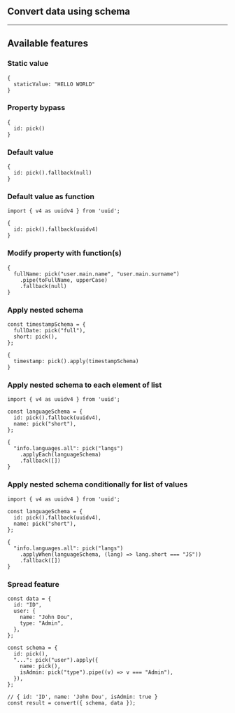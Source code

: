 ## Convert data using schema

---
## Available features
### Static value

```
{
  staticValue: "HELLO WORLD"
}
```
### Property bypass
```
{
  id: pick()
}
```
### Default value
```
{
  id: pick().fallback(null)
}
```

### Default value as function
```
import { v4 as uuidv4 } from 'uuid';

{
  id: pick().fallback(uuidv4)
}
```

### Modify property with function(s)
```
{
  fullName: pick("user.main.name", "user.main.surname")
    .pipe(toFullName, upperCase)
    .fallback(null)
}
```

### Apply nested schema
```
const timestampSchema = {
  fullDate: pick("full"),
  short: pick(),
};

{
  timestamp: pick().apply(timestampSchema)
}
```
### Apply nested schema to each element of list
```
import { v4 as uuidv4 } from 'uuid';

const languageSchema = {
  id: pick().fallback(uuidv4),
  name: pick("short"),
};

{
  "info.languages.all": pick("langs")
    .applyEach(languageSchema)
    .fallback([])
}
```

### Apply nested schema conditionally for list of values

```
import { v4 as uuidv4 } from 'uuid';

const languageSchema = {
  id: pick().fallback(uuidv4),
  name: pick("short"),
};

{
  "info.languages.all": pick("langs")
    .applyWhen(languageSchema, (lang) => lang.short === "JS"))
    .fallback([])
}
```

### Spread feature
```
const data = {
  id: "ID",
  user: {
    name: "John Dou",
    type: "Admin",
  },
};

const schema = {
  id: pick(),
  "...": pick("user").apply({
    name: pick(),
    isAdmin: pick("type").pipe((v) => v === "Admin"),
  }),
};

// { id: 'ID', name: 'John Dou', isAdmin: true }
const result = convert({ schema, data });
```
